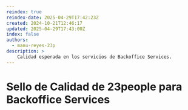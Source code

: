 ```yaml
---
reindex: true
reindex-date: 2025-04-29T17:42:23Z
created: 2024-10-21T12:46:17
updated: 2025-04-29T17:43:00Z
index: false
authors:
  - manu-reyes-23p
description: >
    Calidad esperada en los servicios de Backoffice Services.
---
```


# Sello de Calidad de 23people para Backoffice Services
